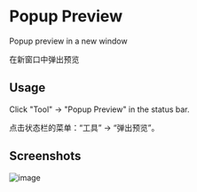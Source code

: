 # Popup Preview

Popup preview in a new window

在新窗口中弹出预览

## Usage

Click "Tool" -> "Popup Preview" in the status bar.

点击状态栏的菜单：“工具” -> “弹出预览”。

## Screenshots

![image](https://registry.yank-note.com/cdn/@yank-note/extension-popup-preview/1.2.4/167563947-1c062e9e-7c8d-42fd-bbc6-16b78ff35bfe.png)
